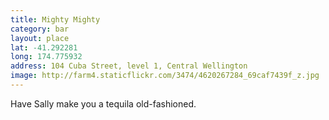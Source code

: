 ```yaml
---
title: Mighty Mighty
category: bar
layout: place
lat: -41.292281
long: 174.775932
address: 104 Cuba Street, level 1, Central Wellington
image: http://farm4.staticflickr.com/3474/4620267284_69caf7439f_z.jpg
---
```


Have Sally make you a tequila old-fashioned. 